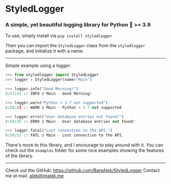 # StyledLogger

### A simple, yet beautiful logging library for Python 🐍 >= 3.9

To use, simply install via `pip install styledlogger`

Then you can import the `StyledLogger` class from the `styledlogger` package, and initialize it with a name.

---

Simple example using a logger:

```py
>>> from styledlogger import StyledLogger
>>> logger = StyledLogger(name="Main")

>>> logger.info("Good Morning!")
8:57:41 :: INFO @ Main - Good Morning!

>>> logger.warn("Python < 3.7 not supported")
8:58:03 :: WARN @ Main - Python < 3.7 not supported

>>> logger.error("User database entries not found!")
8:58:35 :: ERRO @ Main - User database entries not found!

>>> logger.fatal("Lost connection to the API.")
8:58:51 :: FATL @ Main - Lost connection to the API.
```

There's more to this library, and I encourage to play around with it. You can check out the `examples` folder for some nice examples showing the features of the library.

---

Check out the GitHub: https://github.com/BareAlek/StyledLogger
Contact me at mail: alek@imalek.me
